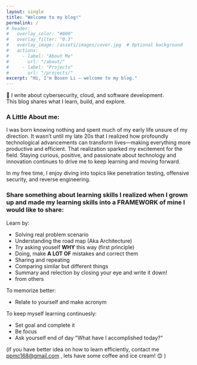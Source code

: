 ```yaml
---
layout: single
title: "Welcome to my blog!"
permalink: /
# header:
#   overlay_color: "#000"
#   overlay_filter: "0.3"
#   overlay_image: /assets/images/cover.jpg  # Optional background
#   actions:
#     - label: "About Me"
#       url: "/about/"
#     - label: "Projects"
#       url: "/projects/"
excerpt: "Hi, I'm Bosen Li — welcome to my blog."
---
```

🌟 I write about cybersecurity, cloud, and software development.  
This blog shares what I learn, build, and explore.

### A Little About me:
I was born knowing nothing and spent much of my early life unsure of my direction. It wasn’t until my late 20s that I realized how profoundly technological advancements can transform lives—making everything more productive and efficient. That realization sparked my excitement for the field. Staying curious, positive, and passionate about technology and innovation continues to drive me to keep learning and moving forward.

In my free time, I enjoy diving into topics like penetration testing, offensive security, and reverse engineering.

### Share something about learning skills I realized when I grown up and made my learning skills into a FRAMEWORK of mine I would like to share:

Learn by:

- Solving real problem scenario
- Understanding the road map (Aka Architecture)
- Try asking youself **WHY** this way (first principle)
- Doing, make **A LOT OF** mistakes and correct them
- Sharing and repeating
- Comparing similar but different things
- Summary and relection by closing your eye and write it down!
- from others

To memorize better:

- Relate to yourself and make acronym

To keep myself learning continuesly:

- Set goal and complete it
- Be focus
- Ask yourself end of day "What have I accomplished today?"

(if you have better idea on how to learn efficiently, contact me ppmc168@gmail.com , lets have some coffee and ice cream! 😊 )


